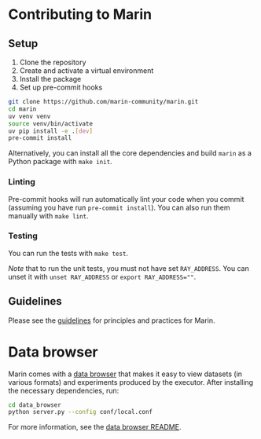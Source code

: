 # Contributing to Marin

## Setup

1. Clone the repository
2. Create and activate a virtual environment
3. Install the package
4. Set up pre-commit hooks

```bash
git clone https://github.com/marin-community/marin.git
cd marin
uv venv venv
source venv/bin/activate
uv pip install -e .[dev]
pre-commit install
```

Alternatively, you can install all the core dependencies and build `marin` as a Python
package with `make init`.

### Linting

Pre-commit hooks will run automatically lint your code when you commit (assuming you have run `pre-commit install`).
You can also run them manually with `make lint`.

### Testing

You can run the tests with `make test`.

*Note* that to run the unit tests, you must not have set `RAY_ADDRESS`. You can unset it with `unset RAY_ADDRESS` or `export RAY_ADDRESS=""`.

## Guidelines

Please see the [guidelines](../explanations/guidelines.md) for principles and practices for Marin.


# Data browser

Marin comes with a [data browser](https://github.com/marin-community/marin/tree/main/data_browser) that makes it easy to
view datasets (in various formats) and experiments produced by the executor.
After installing the necessary dependencies, run:

```bash
cd data_browser
python server.py --config conf/local.conf
```

For more information, see the [data browser README](https://github.com/marin-community/marin/blob/main/data_browser/README.md).
